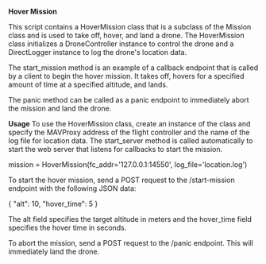 **Hover Mission**

This script contains a HoverMission class that is a subclass of the Mission class and is used to take off, hover, and land a drone. The HoverMission class initializes a DroneController instance to control the drone and a DirectLogger instance to log the drone's location data.

The start_mission method is an example of a callback endpoint that is called by a client to begin the hover mission. It takes off, hovers for a specified amount of time at a specified altitude, and lands.

The panic method can be called as a panic endpoint to immediately abort the mission and land the drone.

**Usage**
To use the HoverMission class, create an instance of the class and specify the MAVProxy address of the flight controller and the name of the log file for location data. The start_server method is called automatically to start the web server that listens for callbacks to start the mission.

mission = HoverMission(fc_addr='127.0.0.1:14550', log_file='location.log')


To start the hover mission, send a POST request to the /start-mission endpoint with the following JSON data:

{
  "alt": 10,
  "hover_time": 5
}


The alt field specifies the target altitude in meters and the hover_time field specifies the hover time in seconds.

To abort the mission, send a POST request to the /panic endpoint. This will immediately land the drone.
